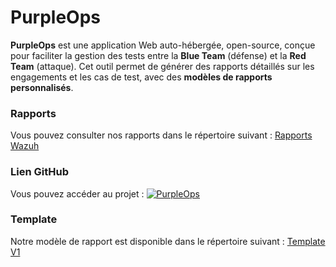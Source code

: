 # PurpleOps

**PurpleOps** est une application Web auto-hébergée, open-source, conçue pour faciliter la gestion des tests entre la **Blue Team** (défense) et la **Red Team** (attaque). Cet outil permet de générer des rapports détaillés sur les engagements et les cas de test, avec des **modèles de rapports personnalisés**. 

### Rapports

Vous pouvez consulter nos rapports dans le répertoire suivant :  [Rapports Wazuh](https://github.com/Purpelab/ForgeLab/tree/main/wazuh/rapports)

### Lien GitHub
Vous pouvez accéder au projet :    [![PurpleOps](https://img.shields.io/badge/PurpleOps-Open%20Source-brightgreen)](https://github.com/CyberCX-STA/PurpleOps)

### Template
Notre modèle de rapport est disponible dans le répertoire suivant :  [Template V1](https://github.com/Purpelab/ForgeLab/tree/main/wazuh/rapports/templateV1)
